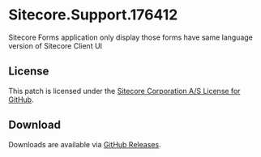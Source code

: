 # Sitecore.Support.176412
Sitecore Forms application only display those forms have same language version of Sitecore Client UI

## License  
This patch is licensed under the [Sitecore Corporation A/S License for GitHub](https://github.com/sitecoresupport/Sitecore.Support.176412/blob/master/LICENSE).  

## Download  
Downloads are available via [GitHub Releases](https://github.com/sitecoresupport/Sitecore.Support.176412/releases).  
